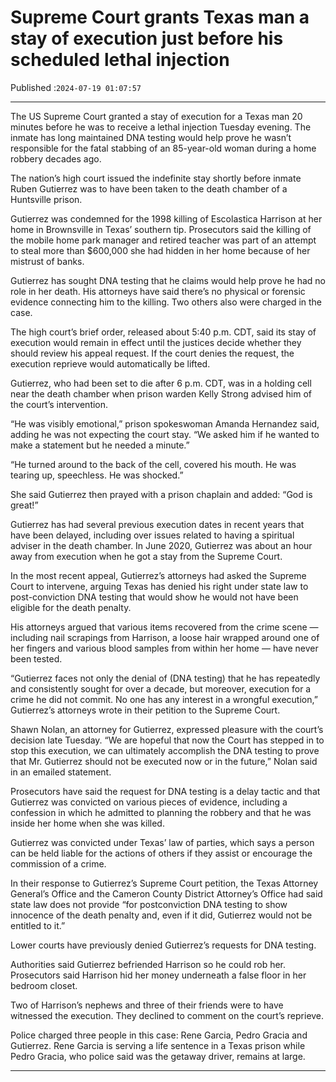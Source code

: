 # Supreme Court grants Texas man a stay of execution just before his scheduled lethal injection

Published :`2024-07-19 01:07:57`

---

The US Supreme Court granted a stay of execution for a Texas man 20 minutes before he was to receive a lethal injection Tuesday evening. The inmate has long maintained DNA testing would help prove he wasn’t responsible for the fatal stabbing of an 85-year-old woman during a home robbery decades ago.

The nation’s high court issued the indefinite stay shortly before inmate Ruben Gutierrez was to have been taken to the death chamber of a Huntsville prison.

Gutierrez was condemned for the 1998 killing of Escolastica Harrison at her home in Brownsville in Texas’ southern tip. Prosecutors said the killing of the mobile home park manager and retired teacher was part of an attempt to steal more than $600,000 she had hidden in her home because of her mistrust of banks.

Gutierrez has sought DNA testing that he claims would help prove he had no role in her death. His attorneys have said there’s no physical or forensic evidence connecting him to the killing. Two others also were charged in the case.

The high court’s brief order, released about 5:40 p.m. CDT, said its stay of execution would remain in effect until the justices decide whether they should review his appeal request. If the court denies the request, the execution reprieve would automatically be lifted.

Gutierrez, who had been set to die after 6 p.m. CDT, was in a holding cell near the death chamber when prison warden Kelly Strong advised him of the court’s intervention.

“He was visibly emotional,” prison spokeswoman Amanda Hernandez said, adding he was not expecting the court stay. “We asked him if he wanted to make a statement but he needed a minute.”

“He turned around to the back of the cell, covered his mouth. He was tearing up, speechless. He was shocked.”

She said Gutierrez then prayed with a prison chaplain and added: “God is great!”

Gutierrez has had several previous execution dates in recent years that have been delayed, including over issues related to having a spiritual adviser in the death chamber. In June 2020, Gutierrez was about an hour away from execution when he got a stay from the Supreme Court.

In the most recent appeal, Gutierrez’s attorneys had asked the Supreme Court to intervene, arguing Texas has denied his right under state law to post-conviction DNA testing that would show he would not have been eligible for the death penalty.

His attorneys argued that various items recovered from the crime scene — including nail scrapings from Harrison, a loose hair wrapped around one of her fingers and various blood samples from within her home — have never been tested.

“Gutierrez faces not only the denial of (DNA testing) that he has repeatedly and consistently sought for over a decade, but moreover, execution for a crime he did not commit. No one has any interest in a wrongful execution,” Gutierrez’s attorneys wrote in their petition to the Supreme Court.

Shawn Nolan, an attorney for Gutierrez, expressed pleasure with the court’s decision late Tuesday. “We are hopeful that now the Court has stepped in to stop this execution, we can ultimately accomplish the DNA testing to prove that Mr. Gutierrez should not be executed now or in the future,” Nolan said in an emailed statement.

Prosecutors have said the request for DNA testing is a delay tactic and that Gutierrez was convicted on various pieces of evidence, including a confession in which he admitted to planning the robbery and that he was inside her home when she was killed.

Gutierrez was convicted under Texas’ law of parties, which says a person can be held liable for the actions of others if they assist or encourage the commission of a crime.

In their response to Gutierrez’s Supreme Court petition, the Texas Attorney General’s Office and the Cameron County District Attorney’s Office had said state law does not provide “for postconviction DNA testing to show innocence of the death penalty and, even if it did, Gutierrez would not be entitled to it.”

Lower courts have previously denied Gutierrez’s requests for DNA testing.

Authorities said Gutierrez befriended Harrison so he could rob her. Prosecutors said Harrison hid her money underneath a false floor in her bedroom closet.

Two of Harrison’s nephews and three of their friends were to have witnessed the execution. They declined to comment on the court’s reprieve.

Police charged three people in this case: Rene Garcia, Pedro Gracia and Gutierrez. Rene Garcia is serving a life sentence in a Texas prison while Pedro Gracia, who police said was the getaway driver, remains at large.

---

